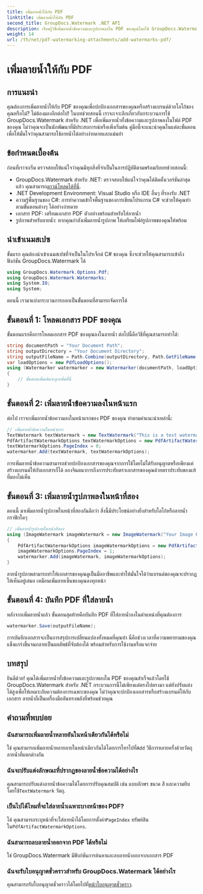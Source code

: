 ```yaml
---
title: เพิ่มลายน้ำให้กับ PDF
linktitle: เพิ่มลายน้ำให้กับ PDF
second_title: GroupDocs.Watermark .NET API
description: เรียนรู้วิธีเพิ่มลายน้ำข้อความและรูปภาพลงใน PDF ของคุณโดยใช้ GroupDocs.Watermark สำหรับ .NET พร้อมคำแนะนำทีละขั้นตอนที่ครอบคลุมของเรา
weight: 14
url: /th/net/pdf-watermarking-attachments/add-watermarks-pdf/
---
```


# เพิ่มลายน้ำให้กับ PDF

## การแนะนำ
คุณต้องการเพิ่มลายน้ำให้กับ PDF ของคุณเพื่อปกป้องเอกสารของคุณหรือสร้างแบรนด์ด้วยโลโก้ของคุณหรือไม่? ไม่ต้องมองอีกต่อไป! ในบทช่วยสอนนี้ เราจะเจาะลึกเกี่ยวกับกระบวนการใช้ GroupDocs.Watermark สำหรับ .NET เพื่อเพิ่มลายน้ำทั้งข้อความและรูปภาพลงในไฟล์ PDF ของคุณ ไม่ว่าคุณจะเป็นนักพัฒนาที่มีประสบการณ์หรือเพิ่งเริ่มต้น คู่มือนี้จะแนะนำคุณในแต่ละขั้นตอน เพื่อให้มั่นใจว่าคุณสามารถใช้ลายน้ำได้อย่างง่ายดายและแม่นยำ
## ข้อกำหนดเบื้องต้น
ก่อนที่เราจะเริ่ม ตรวจสอบให้แน่ใจว่าคุณมีทุกสิ่งที่จำเป็นในการปฏิบัติตามพร้อมกับบทช่วยสอนนี้:
-  GroupDocs.Watermark สำหรับ .NET: ตรวจสอบให้แน่ใจว่าคุณได้ติดตั้งเวอร์ชันล่าสุดแล้ว คุณสามารถ[ดาวน์โหลดได้ที่นี่](https://releases.groupdocs.com/Watermark/net/).
- .NET Development Environment: Visual Studio หรือ IDE อื่นๆ ที่รองรับ .NET
- ความรู้พื้นฐานของ C#: การทำความเข้าใจพื้นฐานของการเขียนโปรแกรม C# จะช่วยให้คุณทำตามขั้นตอนต่างๆ ได้อย่างง่ายดาย
- เอกสาร PDF: เตรียมเอกสาร PDF ตัวอย่างพร้อมสำหรับใส่ลายน้ำ
- รูปภาพสำหรับลายน้ำ: หากคุณกำลังเพิ่มลายน้ำรูปภาพ ให้เตรียมไฟล์รูปภาพของคุณให้พร้อม
## นำเข้าเนมสเปซ
ขั้นแรก คุณต้องนำเข้าเนมสเปซที่จำเป็นในโปรเจ็กต์ C# ของคุณ ซึ่งจะช่วยให้คุณสามารถเข้าถึงฟังก์ชัน GroupDocs.Watermark ได้
```csharp
using GroupDocs.Watermark.Options.Pdf;
using GroupDocs.Watermark.Watermarks;
using System.IO;
using System;
```
ตอนนี้ เรามาแบ่งกระบวนการออกเป็นขั้นตอนที่สามารถจัดการได้
## ขั้นตอนที่ 1: โหลดเอกสาร PDF ของคุณ
ขั้นตอนแรกคือการโหลดเอกสาร PDF ของคุณลงในลายน้ำ ต่อไปนี้คือวิธีที่คุณสามารถทำได้:
```csharp
string documentPath = "Your Document Path";
string outputDirectory = "Your Document Directory";
string outputFileName = Path.Combine(outputDirectory, Path.GetFileName(documentPath));
var loadOptions = new PdfLoadOptions();
using (Watermarker watermarker = new Watermarker(documentPath, loadOptions))
{
    // ขั้นตอนเพิ่มเติมจะถูกเพิ่มที่นี่
}
```
## ขั้นตอนที่ 2: เพิ่มลายน้ำข้อความลงในหน้าแรก
ต่อไป เราจะเพิ่มลายน้ำข้อความลงในหน้าแรกของ PDF ของคุณ ทำตามคำแนะนำเหล่านี้:
```csharp
// เพิ่มลายน้ำข้อความในหน้าแรก
TextWatermark textWatermark = new TextWatermark("This is a test watermark", new Font("Arial", 8));
PdfArtifactWatermarkOptions textWatermarkOptions = new PdfArtifactWatermarkOptions();
textWatermarkOptions.PageIndex = 0;
watermarker.Add(textWatermark, textWatermarkOptions);
```

การเพิ่มลายน้ำข้อความสามารถช่วยปกป้องเอกสารของคุณจากการใช้โดยไม่ได้รับอนุญาตหรือเพียงแค่สร้างแบรนด์ให้กับเอกสารก็ได้ ลองจินตนาการถึงการประทับตราเอกสารของคุณด้วยตราประทับของแท้ที่มองไม่เห็น
## ขั้นตอนที่ 3: เพิ่มลายน้ำรูปภาพลงในหน้าที่สอง
ตอนนี้ มาเพิ่มลายน้ำรูปภาพในหน้าที่สองกันดีกว่า สิ่งนี้มีประโยชน์อย่างยิ่งสำหรับโลโก้หรือลายน้ำกราฟิกใดๆ
```csharp
// เพิ่มลายน้ำรูปภาพในหน้าที่สอง
using (ImageWatermark imageWatermark = new ImageWatermark("Your Image Path"))
{
    PdfArtifactWatermarkOptions imageWatermarkOptions = new PdfArtifactWatermarkOptions();
    imageWatermarkOptions.PageIndex = 1;
    watermarker.Add(imageWatermark, imageWatermarkOptions);
}
```

ลายน้ำรูปภาพสามารถทำให้เอกสารของคุณดูเป็นมืออาชีพและทำให้มั่นใจได้ว่าแบรนด์ของคุณจะปรากฏให้เห็นอยู่เสมอ เหมือนเพิ่มลายเซ็นของคุณลงทุกหน้า
## ขั้นตอนที่ 4: บันทึก PDF ที่ใส่ลายน้ำ
หลังจากเพิ่มลายน้ำแล้ว ขั้นตอนสุดท้ายคือบันทึก PDF ที่ใส่ลายน้ำลงในตำแหน่งที่คุณต้องการ
```csharp
watermarker.Save(outputFileName);
```
การบันทึกเอกสารจะเป็นการสรุปการเปลี่ยนแปลงทั้งหมดที่คุณทำ นี่คือช่วงเวลาที่ความพยายามของคุณแข็งแกร่งขึ้นจนกลายเป็นผลลัพธ์ที่จับต้องได้ พร้อมสำหรับการใช้งานหรือแจกจ่าย
## บทสรุป
ยินดีด้วย! คุณได้เพิ่มลายน้ำทั้งข้อความและรูปภาพลงใน PDF ของคุณสำเร็จแล้วโดยใช้ GroupDocs.Watermark สำหรับ .NET กระบวนการนี้ไม่เพียงแต่ตรงไปตรงมา แต่ยังปรับแต่งได้สูงเพื่อให้เหมาะกับความต้องการเฉพาะของคุณ ไม่ว่าคุณจะปกป้องเอกสารหรือสร้างแบรนด์ให้กับเอกสาร ลายน้ำก็เป็นเครื่องมืออันทรงพลังที่พร้อมช่วยคุณ
## คำถามที่พบบ่อย
### ฉันสามารถเพิ่มลายน้ำหลายอันในหน้าเดียวกันได้หรือไม่
 ใช่ คุณสามารถเพิ่มลายน้ำหลายลายในหน้าเดียวกันได้โดยการโทรไปที่`Add` วิธีการหลายครั้งด้วยวัตถุลายน้ำที่แตกต่างกัน
### ฉันจะปรับแต่งลักษณะที่ปรากฏของลายน้ำข้อความได้อย่างไร
 คุณสามารถปรับแต่งลายน้ำข้อความได้โดยการปรับคุณสมบัติ เช่น แบบอักษร ขนาด สี และความทึบโดยใช้`TextWatermark` วัตถุ.
### เป็นไปได้ไหมที่จะใส่ลายน้ำเฉพาะบางหน้าของ PDF?
 ได้ คุณสามารถระบุหน้าที่จะใส่ลายน้ำได้โดยการตั้งค่า`PageIndex` ทรัพย์สินใน`PdfArtifactWatermarkOptions`.
### ฉันสามารถลบลายน้ำออกจาก PDF ได้หรือไม่
ใช่ GroupDocs.Watermark มีฟังก์ชันการค้นหาและลบลายน้ำออกจากเอกสาร PDF
### ฉันจะรับใบอนุญาตชั่วคราวสำหรับ GroupDocs.Watermark ได้อย่างไร
คุณสามารถรับใบอนุญาตชั่วคราวได้โดยไปที่[หน้าใบอนุญาตชั่วคราว](https://purchase.groupdocs.com/temporary-license/).